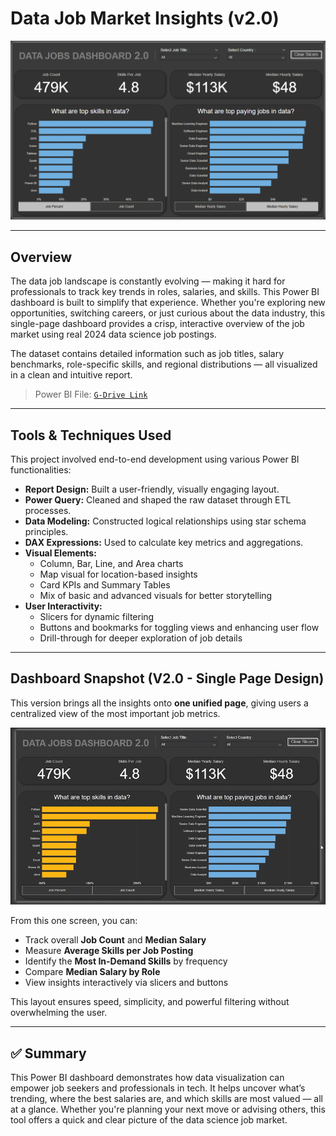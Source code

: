 
# Data Job Market Insights (v2.0)

![Data Jobs Dashboard v2.0](assets/dashboard2.png) 

---

## Overview

The data job landscape is constantly evolving — making it hard for professionals to track key trends in roles, salaries, and skills. This Power BI dashboard is built to simplify that experience. Whether you're exploring new opportunities, switching careers, or just curious about the data industry, this single-page dashboard provides a crisp, interactive overview of the job market using real 2024 data science job postings.

The dataset contains detailed information such as job titles, salary benchmarks, role-specific skills, and regional distributions — all visualized in a clean and intuitive report.

> Power BI File: [`G-Drive Link`](https://drive.google.com/file/d/1EvyP8gL_MmGzL4nryFvTNT53R_tmq300/view?usp=sharing)

---

## Tools & Techniques Used

This project involved end-to-end development using various Power BI functionalities:

- **Report Design:** Built a user-friendly, visually engaging layout.
- **Power Query:** Cleaned and shaped the raw dataset through ETL processes.
- **Data Modeling:** Constructed logical relationships using star schema principles.
- **DAX Expressions:** Used to calculate key metrics and aggregations.
- **Visual Elements:**
  - Column, Bar, Line, and Area charts
  - Map visual for location-based insights
  - Card KPIs and Summary Tables
  - Mix of basic and advanced visuals for better storytelling
- **User Interactivity:**
  - Slicers for dynamic filtering
  - Buttons and bookmarks for toggling views and enhancing user flow
  - Drill-through for deeper exploration of job details

---

## Dashboard Snapshot (V2.0 - Single Page Design)

This version brings all the insights onto **one unified page**, giving users a centralized view of the most important job metrics.

![Data Jobs Dashboard v2.0](assets/main_screen.gif) 

From this one screen, you can:

- Track overall **Job Count** and **Median Salary**
- Measure **Average Skills per Job Posting**
- Identify the **Most In-Demand Skills** by frequency
- Compare **Median Salary by Role**
- View insights interactively via slicers and buttons

This layout ensures speed, simplicity, and powerful filtering without overwhelming the user.

---

## ✅ Summary

This Power BI dashboard demonstrates how data visualization can empower job seekers and professionals in tech. It helps uncover what’s trending, where the best salaries are, and which skills are most valued — all at a glance. Whether you're planning your next move or advising others, this tool offers a quick and clear picture of the data science job market.
